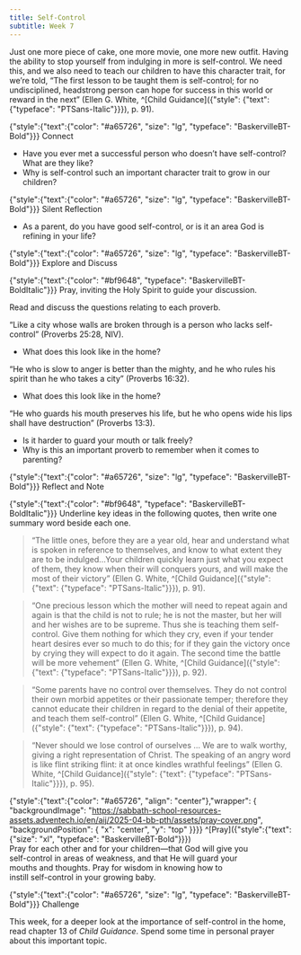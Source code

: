 ```yaml
---
title: Self-Control
subtitle: Week 7
---
```


Just one more piece of cake, one more movie, one more new outfit. Having the ability to stop yourself from indulging in more is self-control. We need this, and we also need to teach our children to have this character trait, for we’re told, “The first lesson to be taught them is self-control; for no undisciplined, headstrong person can hope for success in this world or reward in the next” (Ellen G. White, ^[Child Guidance]({"style": {"text": {"typeface": "PTSans-Italic"}}}), p. 91).

{"style":{"text":{"color": "#a65726", "size": "lg", "typeface": "BaskervilleBT-Bold"}}}
Connect

+ Have you ever met a successful person who doesn’t have self-control? What are they like?
+ Why is self-control such an important character trait to grow in our children?

{"style":{"text":{"color": "#a65726", "size": "lg", "typeface": "BaskervilleBT-Bold"}}}
Silent Reflection

+ As a parent, do you have good self-control, or is it an area God is refining in your life?

{"style":{"text":{"color": "#a65726", "size": "lg", "typeface": "BaskervilleBT-Bold"}}}
Explore and Discuss

{"style":{"text":{"color": "#bf9648", "typeface": "BaskervilleBT-BoldItalic"}}}
Pray, inviting the Holy Spirit to guide your discussion.

Read and discuss the questions relating to each proverb.

“Like a city whose walls are broken through is a person who lacks self-control” (Proverbs 25:28, NIV).

+ What does this look like in the home?

“He who is slow to anger is better than the mighty, and he who rules his spirit than he who takes a city” (Proverbs 16:32).

+ What does this look like in the home?

“He who guards his mouth preserves his life, but he who opens wide his lips shall have destruction” (Proverbs 13:3).

+ Is it harder to guard your mouth or talk freely?
+ Why is this an important proverb to remember when it comes to parenting?

{"style":{"text":{"color": "#a65726", "size": "lg", "typeface": "BaskervilleBT-Bold"}}}
Reflect and Note

{"style":{"text":{"color": "#bf9648", "typeface": "BaskervilleBT-BoldItalic"}}}
Underline key ideas in the following quotes, then write one summary word beside each one.

> “The little ones, before they are a year old, hear and understand what is spoken in reference to themselves, and know to what extent they are to be indulged…Your children quickly learn just what you expect of them, they know when their will conquers yours, and will make the most of their victory” (Ellen G. White, ^[Child Guidance]({"style": {"text": {"typeface": "PTSans-Italic"}}}), p. 91).

> “One precious lesson which the mother will need to repeat again and again is that the child is not to rule; he is not the master, but her will and her wishes are to be supreme. Thus she is teaching them self-control. Give them nothing for which they cry, even if your tender heart desires ever so much to do this; for if they gain the victory once by crying they will expect to do it again. The second time the battle will be more vehement” (Ellen G. White, ^[Child Guidance]({"style": {"text": {"typeface": "PTSans-Italic"}}}), p. 92).

> “Some parents have no control over themselves. They do not control their own morbid appetites or their passionate temper; therefore they cannot educate their children in regard to the denial of their appetite, and teach them self-control” (Ellen G. White, ^[Child Guidance]({"style": {"text": {"typeface": "PTSans-Italic"}}}), p. 94).

> “Never should we lose control of ourselves … We are to walk worthy, giving a right representation of Christ. The speaking of an angry word is like flint striking flint: it at once kindles wrathful feelings” (Ellen G. White, ^[Child Guidance]({"style": {"text": {"typeface": "PTSans-Italic"}}}), p. 95).

{"style":{"text":{"color": "#a65726", "align": "center"},"wrapper": { "backgroundImage": "https://sabbath-school-resources-assets.adventech.io/en/aij/2025-04-bb-pth/assets/pray-cover.png", "backgroundPosition": { "x": "center", "y": "top" }}}}
^[Pray]({"style":{"text":{"size": "xl", "typeface": "BaskervilleBT-Bold"}}})\
Pray for each other and for your children—that God will give you\
self-control in areas of weakness, and that He will guard your\
mouths and thoughts. Pray for wisdom in knowing how to\
instill self-control in your growing baby. 

{"style":{"text":{"color": "#a65726", "size": "lg", "typeface": "BaskervilleBT-Bold"}}}
Challenge

This week, for a deeper look at the importance of self-control in the home, read chapter 13 of _Child Guidance_. Spend some time in personal prayer about this important topic.